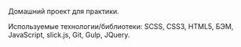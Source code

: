 Домашний проект для практики.

Используемые технологии/библиотеки: SCSS, CSS3, HTML5, БЭМ, JavaScript, slick.js, Git, Gulp, JQuery.
